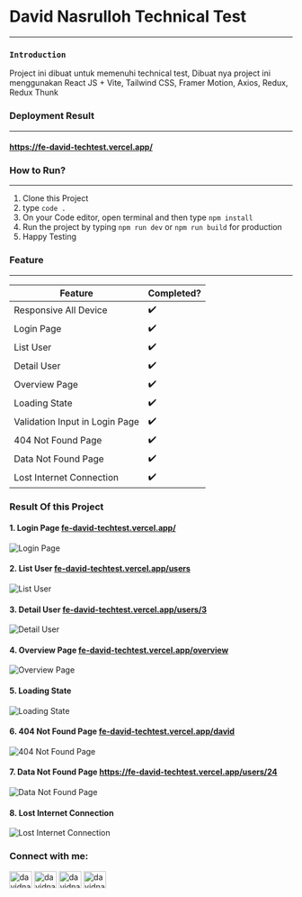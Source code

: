 # David Nasrulloh Technical Test

---

### `Introduction`

Project ini dibuat untuk memenuhi technical test, Dibuat nya project ini menggunakan React JS + Vite, Tailwind CSS, Framer Motion, Axios, Redux, Redux Thunk

### Deployment Result
---
#### <a href="https://fe-david-techtest.vercel.app/" target="_blank">https://fe-david-techtest.vercel.app/</a>

### How to Run?

---

1. Clone this Project
2. type `code .`
5. On your Code editor, open terminal and then type `npm install`
6. Run the project by typing `npm run dev` or `npm run build` for production
7. Happy Testing

### Feature
---
| Feature                        | Completed?         |
| ------------------------------ | ------------------ |
| Responsive All Device    | :heavy_check_mark: |
| Login Page    | :heavy_check_mark: |
| List User              | :heavy_check_mark: |
| Detail User     | :heavy_check_mark: |
| Overview Page | :heavy_check_mark: |
| Loading State | :heavy_check_mark: |
| Validation Input in Login Page | :heavy_check_mark: |
| 404 Not Found Page                 | :heavy_check_mark: |
| Data Not Found Page                 | :heavy_check_mark: |
| Lost Internet Connection                 | :heavy_check_mark: |

### Result Of this Project

#### 1. **Login Page**  <a href="https://fe-david-techtest.vercel.app/" target="_blank">fe-david-techtest.vercel.app/</a>
   ![Login Page](https://res.cloudinary.com/dabl8rcsp/image/upload/v1692265565/david-technical-test/frttwtw2psk3cxppgwod.jpg)

#### 2. **List User** <a href="https://fe-david-techtest.vercel.app/users" target="_blank">fe-david-techtest.vercel.app/users</a>
   ![List User](https://res.cloudinary.com/dabl8rcsp/image/upload/v1692265565/david-technical-test/jqradxyquscwj1ldj9d7.jpg)

#### 3. **Detail User** <a href="https://fe-david-techtest.vercel.app/users/3" target="_blank">fe-david-techtest.vercel.app/users/3</a>
   ![Detail User](https://res.cloudinary.com/dabl8rcsp/image/upload/v1692265564/david-technical-test/am5w4xsrpqarrpd42wam.jpg)

#### 4. **Overview Page** <a href="https://fe-david-techtest.vercel.app/overview" target="_blank">fe-david-techtest.vercel.app/overview</a>
   ![Overview Page](https://res.cloudinary.com/dabl8rcsp/image/upload/v1692265567/david-technical-test/jyj22tm17tyjjojyxftz.jpg)

#### 5. **Loading State**
   ![Loading State](https://res.cloudinary.com/dabl8rcsp/image/upload/v1692265565/david-technical-test/drlnkay71kvqqfajpejw.jpg)

#### 6. **404 Not Found Page** <a href="https://fe-david-techtest.vercel.app/david" target="_blank">fe-david-techtest.vercel.app/david</a>
   ![404 Not Found Page](https://res.cloudinary.com/dabl8rcsp/image/upload/v1692265564/david-technical-test/x8qdowzstwwmvvza4onu.jpg)

#### 7. **Data Not Found Page** <a href="https://fe-david-techtest.vercel.app/users/24" target="_blank">https://fe-david-techtest.vercel.app/users/24</a>
   ![Data Not Found Page](https://res.cloudinary.com/dabl8rcsp/image/upload/v1692265564/david-technical-test/zxnotpnrisqqwdz2gaju.jpg)

#### 8. **Lost Internet Connection**
   ![Lost Internet Connection](https://res.cloudinary.com/dabl8rcsp/image/upload/v1692265566/david-technical-test/p2rj1emic2eujvv3vv1w.jpg)

<h3 align="left">Connect with me:</h3>
<p align="left">
	<a href="https://linkedin.com/in/davidnasrulloh" target="blank"><img align="center" src="https://raw.githubusercontent.com/rahuldkjain/github-profile-readme-generator/master/src/images/icons/Social/linked-in-alt.svg" alt="davidnasrulloh" height="30" width="40" /></a>
	<a href="https://instagram.com/rishav_chanda" target="blank"><img align="center" src="https://raw.githubusercontent.com/rahuldkjain/github-profile-readme-generator/master/src/images/icons/Social/instagram.svg" alt="davidnasrulloh" height="30" width="40" /></a>
	<a href="https://dribbble.com/davidnasrulloh" target="blank"><img align="center" src="https://raw.githubusercontent.com/rahuldkjain/github-profile-readme-generator/master/src/images/icons/Social/dribbble.svg" alt="davidnasrulloh" height="30" width="40" /></a>
	<a href="https://www.behance.net/davidnasrulloh" target="blank"><img align="center" src="https://raw.githubusercontent.com/rahuldkjain/github-profile-readme-generator/master/src/images/icons/Social/behance.svg" alt="davidnasrulloh" height="30" width="40" /></a>
</p>

